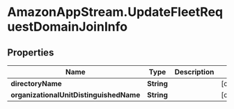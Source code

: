 # AmazonAppStream.UpdateFleetRequestDomainJoinInfo

## Properties

Name | Type | Description | Notes
------------ | ------------- | ------------- | -------------
**directoryName** | **String** |  | [optional] 
**organizationalUnitDistinguishedName** | **String** |  | [optional] 



